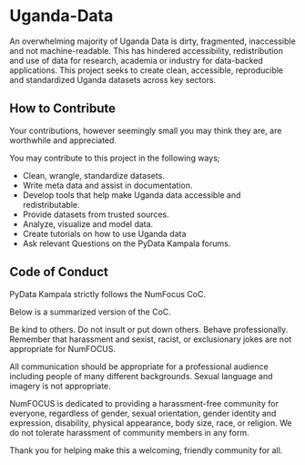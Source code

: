# Uganda-Data
An overwhelming majority of Uganda Data is dirty, fragmented, inaccessible and not machine-readable. This has hindered
accessibility, redistribution and use of data for research, academia or industry for data-backed applications.
This project seeks to create clean, accessible, reproducible and standardized Uganda datasets across key sectors.

## How to Contribute
Your contributions, however seemingly small you may think they are, are worthwhile and appreciated.

You may contribute to this project in the following ways;

- Clean, wrangle, standardize datasets.
- Write meta data and assist in documentation.
- Develop tools that help make Uganda data accessible and redistributable.
- Provide datasets from trusted sources.
- Analyze, visualize and model data.
- Create tutorials on how to use Uganda data
- Ask relevant Questions on the PyData Kampala forums.

## Code of Conduct
PyData Kampala strictly follows the NumFocus CoC.

Below is a summarized version of the CoC.

Be kind to others. Do not insult or put down others. Behave professionally. Remember that harassment and sexist, racist, or exclusionary jokes are not appropriate for NumFOCUS.

All communication should be appropriate for a professional audience including people of many different backgrounds. Sexual language and imagery is not appropriate.

NumFOCUS is dedicated to providing a harassment-free community for everyone, regardless of gender, sexual orientation, gender identity and expression, disability, physical appearance, body size, race, or religion. We do not tolerate harassment of community members in any form.

Thank you for helping make this a welcoming, friendly community for all.



